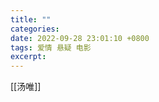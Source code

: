 ```yaml
---
title: ""
categories: 
date: 2022-09-28 23:01:10 +0800
tags: 爱情 悬疑 电影
excerpt: 
---
```





[[汤唯]]








